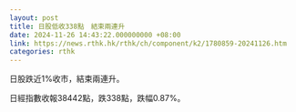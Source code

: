 ```yaml
---
layout: post
title: 日股低收338點　結束兩連升
date: 2024-11-26 14:43:22.000000000 +08:00
link: https://news.rthk.hk/rthk/ch/component/k2/1780859-20241126.htm
categories: rthk
---
```


日股跌近1%收市，結束兩連升。

日經指數收報38442點，跌338點，跌幅0.87%。

